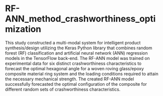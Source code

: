 # RF-ANN_method_crashworthiness_optimization
This study constructed a multi-modal system for intelligent product synthesis/design utilizing the Keras Python library that combines random forest (RF) classification and artificial neural network (ANN) regression models in the TensorFlow back-end. The RF-ANN model was trained on experimental data for six distinct crashworthiness characteristics to forecast the optimal hexagonal angle for a woven roving glass/epoxy composite material ring system and the loading conditions required to attain the necessary mechanical strength. The created RF-ANN model successfully forecasted the optimal configuration of the composite for different random sets of crashworthiness characteristics. 
